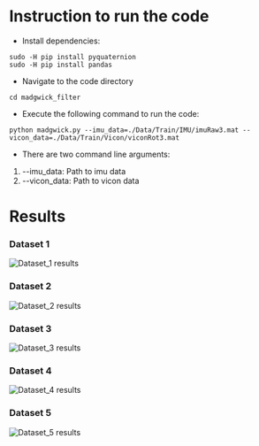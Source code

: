 # Instruction to run the code

* Install dependencies:
```
sudo -H pip install pyquaternion
sudo -H pip install pandas
```

* Navigate to the code directory
```
cd madgwick_filter
```


* Execute the following command to run the code: 

```
python madgwick.py --imu_data=./Data/Train/IMU/imuRaw3.mat --vicon_data=./Data/Train/Vicon/viconRot3.mat
```

* There are two command line arguments:
1) --imu_data: Path to imu data
2) --vicon_data: Path to vicon data

# Results
### Dataset 1
![Dataset_1 results](https://github.com/Pratiquea/drone-course/blob/master/madgwick_filter/images/Train_1.png)
### Dataset 2
![Dataset_2 results](https://github.com/Pratiquea/drone-course/blob/master/madgwick_filter/images/Train_2.png)
### Dataset 3
![Dataset_3 results](https://github.com/Pratiquea/drone-course/blob/master/madgwick_filter/images/Train_3.png)
### Dataset 4
![Dataset_4 results](https://github.com/Pratiquea/drone-course/blob/master/madgwick_filter/images/Train_4.png)
### Dataset 5
![Dataset_5 results](https://github.com/Pratiquea/drone-course/blob/master/madgwick_filter/images/Train_5.png)
